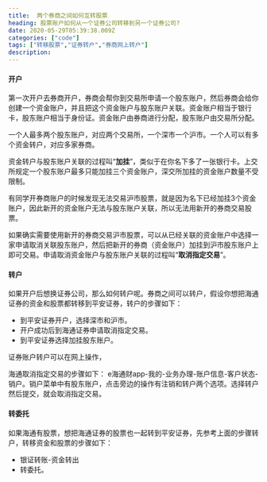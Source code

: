 ```yaml
---
title:  两个券商之间如何互转股票
heading: 股票账户如何从一个证券公司转移到另一个证券公司?
date: 2020-05-29T05:39:38.009Z
categories: ["code"]
tags: ["转移股票","证券转户","券商网上转户"]
description: 
---
```


#### 开户  
第一次开户去券商开户，券商会帮你到交易所申请一个股东账户，然后券商会给你创建一个资金账户，并且把这个资金账户与股东账户关联。资金账户相当于银行卡，股东账户相当于身份证。资金账户由券商进行分配，股东账户由交易所分配。

一个人最多两个股东账户，对应两个交易所，一个深市一个沪市。一个人可以有多个资金转户，对应多家券商。

资金转户与股东账户关联的过程叫“**加挂**”，类似于在你名下多了一张银行卡。上交所规定一个股东账户最多只能加挂三个资金账户，深交所加挂的资金账户数量不受限制。

有同学开券商账户的时候发现无法交易沪市股票，就是因为名下已经加挂3个资金账户，因此新开的资金账户无法与股东账户关联，所以无法用新开的券商交易股票。


如果确实需要使用新开的券商交易沪市股票，可以从已经关联的资金账户中选择一家申请取消关联股东账户，然后把新开的券商（资金账户）加挂到沪市股东账户上即可交易。申请取消资金账户与股东账户关联的过程叫“**取消指定交易**”。

#### 转户
如果开户后想换证券公司，那么如何转户呢。券商之间可以转户，假设你想把海通证券的资金和股票都转移到平安证券，转户的步骤如下：
- 到平安证券开户，选择深市和沪市。
- 开户成功后到海通证券申请取消指定交易。
- 到平安证券选择加挂股东账户。

证券账户转户可以在网上操作，

海通取消指定交易的步骤如下：
e海通财app-我的-业务办理-账户信息-客户状态-销户。销户菜单中有股东账户，点击旁边的操作有注销和转户两个选项。选择转户然后提交，就会取消指定交易。


#### 转委托

如果海通有股票，想把海通证券的股票也一起转到平安证券，先参考上面的步骤转户，转移资金和股票的步骤如下：

- 银证转账-资金转出
- 转委托。

